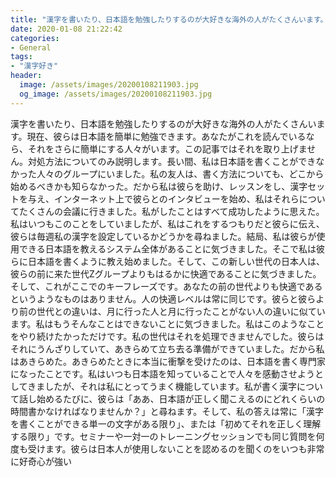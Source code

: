 ```yaml
---
title: "漢字を書いたり、日本語を勉強したりするのが大好きな海外の人がたくさんいます。"
date: 2020-01-08 21:22:42
categories:
- General
tags:
- "漢字好き"
header:
  image: /assets/images/20200108211903.jpg
  og_image: /assets/images/20200108211903.jpg
---
```


漢字を書いたり、日本語を勉強したりするのが大好きな海外の人がたくさんいます。現在、彼らは日本語を簡単に勉強できます。あなたがこれを読んでいるなら、それをさらに簡単にする人々がいます。この記事ではそれを取り上げません。対処方法についてのみ説明します。長い間、私は日本語を書くことができなかった人々のグループにいました。私の友人は、書く方法についても、どこから始めるべきかも知らなかった。だから私は彼らを助け、レッスンをし、漢字セットを与え、インターネット上で彼らとのインタビューを始め、私はそれらについてたくさんの会議に行きました。私がしたことはすべて成功したように思えた。私はいつもこのことをしていましたが、私はこれをするつもりだと彼らに伝え、彼らは毎週私の漢字を設定しているかどうかを尋ねました。結局、私は彼らが使用できる日本語を教えるシステム全体があることに気づきました。そこで私は彼らに日本語を書くように教え始めました。そして、この新しい世代の日本人は、彼らの前に来た世代Zグループよりもはるかに快適であることに気づきました。そして、これがここでのキーフレーズです。あなたの前の世代よりも快適であるというようなものはありません。人の快適レベルは常に同じです。彼らと彼らより前の世代との違いは、月に行った人と月に行ったことがない人の違いに似ています。私はもうそんなことはできないことに気づきました。私はこのようなことをやり続けたかっただけです。私の世代はそれを処理できませんでした。彼らはそれにうんざりしていて、あきらめて立ち去る準備ができていました。だから私はあきらめた。あきらめたときに本当に衝撃を受けたのは、日本語を書く専門家になったことです。私はいつも日本語を知っていることで人々を感動させようとしてきましたが、それは私にとってうまく機能しています。私が書く漢字について話し始めるたびに、彼らは「ああ、日本語が正しく聞こえるのにどれくらいの時間書かなければなりませんか？」と尋ねます。そして、私の答えは常に「漢字を書くことができる単一の文字がある限り」、または「初めてそれを正しく理解する限り」です。セミナーや一対一のトレーニングセッションでも同じ質問を何度も受けます。彼らは日本人が使用しないことを認めるのを聞くのをいつも非常に好奇心が強い
